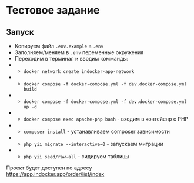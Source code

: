 # Тестовое задание

## Запуск
* Копируем файл `.env.example` в `.env`
* Заполняем/меняем в `.env` переменные окружения
* Переходим в терминал и вводим комманды:
* * `docker network create indocker-app-network`
* * `docker compose -f docker-compose.yml -f dev.docker-compose.yml build`
* * `docker compose -f docker-compose.yml -f dev.docker-compose.yml up -d`
* * `docker compose exec apache-php bash` - входим в контейенр c PHP
* * `composer install` - устанавливаем composer зависимости
* * `php yii migrate --interactive=0` - запускаем миграции
* * `php yii seed/raw-all` - сидируем таблицы

Проект будет доступен по адресу https://app.indocker.app/order/list/index